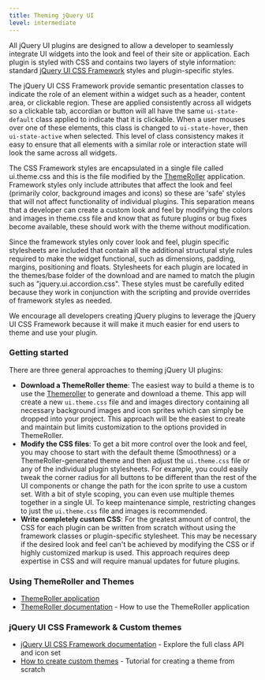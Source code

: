 ```yaml
---
title: Theming jQuery UI
level: intermediate
---
```


All jQuery UI plugins are designed to allow a developer to seamlessly integrate UI widgets into the look and feel of their site or application. Each plugin is styled with CSS and contains two layers of style information: standard [jQuery UI CSS Framework](/jquery-ui/theming/api/) styles and plugin-specific styles.

The jQuery UI CSS Framework provide semantic presentation classes to indicate the role of an element within a widget such as a header, content area, or clickable region. These are applied consistently across all widgets so a clickable tab, accordian or button will all have the same `ui-state-default` class applied to indicate that it is clickable. When a user mouses over one of these elements, this class is changed to `ui-state-hover`, then `ui-state-active` when selected. This level of class consistency makes it easy to ensure that all elements with a similar role or interaction state will look the same across all widgets.

The CSS Framework styles are encapsulated in a single file called ui.theme.css and this is the file modified by the [ThemeRoller](/jquery-ui/theming/themeroller) application. Framework styles only include attributes that affect the look and feel (primarily color, background images and icons) so these are 'safe' styles that will not affect functionality of individual plugins. This separation means that a developer can create a custom look and feel by modifying the colors and images in theme.css file and know that as future plugins or bug fixes become available, these should work with the theme without modification.

Since the framework styles only cover look and feel, plugin specific stylesheets are included that contain all the additional structural style rules required to make the widget functional, such as dimensions, padding, margins, positioning and floats. Stylesheets for each plugin are located in the themes/base folder of the download and are named to match the plugin such as "jquery.ui.accordion.css". These styles must be carefully edited because they work in conjunction with the scripting and provide overrides of framework styles as needed.

We encourage all developers creating jQuery plugins to leverage the jQuery UI CSS Framework because it will make it much easier for end users to theme and use your plugin.

### Getting started

There are three general approaches to theming jQuery UI plugins:

* **Download a ThemeRoller theme**: The easiest way to build a theme is to use the [Themeroller](/jquery-ui/theming/themeroller) to generate and download a theme. This app will create a new `ui.theme.css` file and and images directory containing all necessary background images and icon sprites which can simply be dropped into your project. This approach will be the easiest to create and maintain but limits customization to the options provided in ThemeRoller.
* **Modify the CSS files**: To get a bit more control over the look and feel, you may choose to start with the default theme (Smoothness) or a ThemeRoller-generated theme and then adjust the `ui.theme.css` file or any of the individual plugin stylesheets. For example, you could easily tweak the corner radius for all buttons to be different than the rest of the UI components or change the path for the icon sprite to use a custom set.  With a bit of style scoping, you can even use multiple themes together in a single UI. To keep maintenance simple, restricting changes to just the `ui.theme.css` file and images is recommended.
* **Write completely custom CSS**: For the greatest amount of control, the CSS for each plugin can be written from scratch without using the framework classes or plugin-specific stylesheet. This may be necessary if the desired look and feel can't be achieved by modifying the CSS or if highly customized markup is used. This approach requires deep expertise in CSS and will require manual updates for future plugins.

### Using ThemeRoller and Themes


* [ThemeRoller application](http://jqueryui.com/themeroller/)
* [ThemeRoller documentation](/jquery-ui/theming/themeroller) - How to use the ThemeRoller application

### jQuery UI CSS Framework & Custom themes


* [jQuery UI CSS Framework documentation](/jquery-ui/theming/api/) - Explore the full class API and icon set
* [How to create custom themes](/jquery-ui/theming/custom-themes) - Tutorial for creating a theme from scratch
